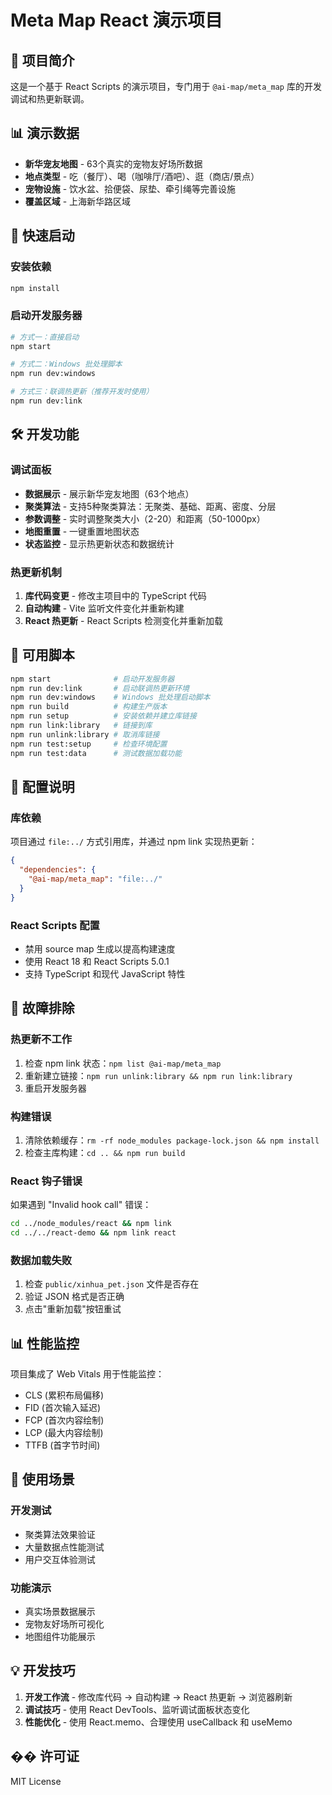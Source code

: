 # Meta Map React 演示项目

## 🎯 项目简介

这是一个基于 React Scripts 的演示项目，专门用于 `@ai-map/meta_map` 库的开发调试和热更新联调。

## 📊 演示数据

- **新华宠友地图** - 63个真实的宠物友好场所数据
- **地点类型** - 吃（餐厅）、喝（咖啡厅/酒吧）、逛（商店/景点）
- **宠物设施** - 饮水盆、拾便袋、尿垫、牵引绳等完善设施
- **覆盖区域** - 上海新华路区域

## 🚀 快速启动

### 安装依赖
```bash
npm install
```

### 启动开发服务器
```bash
# 方式一：直接启动
npm start

# 方式二：Windows 批处理脚本
npm run dev:windows

# 方式三：联调热更新（推荐开发时使用）
npm run dev:link
```

## 🛠️ 开发功能

### 调试面板
- **数据展示** - 展示新华宠友地图（63个地点）
- **聚类算法** - 支持5种聚类算法：无聚类、基础、距离、密度、分层
- **参数调整** - 实时调整聚类大小（2-20）和距离（50-1000px）
- **地图重置** - 一键重置地图状态
- **状态监控** - 显示热更新状态和数据统计

### 热更新机制
1. **库代码变更** - 修改主项目中的 TypeScript 代码
2. **自动构建** - Vite 监听文件变化并重新构建
3. **React 热更新** - React Scripts 检测变化并重新加载

## 📝 可用脚本

```bash
npm start              # 启动开发服务器
npm run dev:link       # 启动联调热更新环境
npm run dev:windows    # Windows 批处理启动脚本
npm run build          # 构建生产版本
npm run setup          # 安装依赖并建立库链接
npm run link:library   # 链接到库
npm run unlink:library # 取消库链接
npm run test:setup     # 检查环境配置
npm run test:data      # 测试数据加载功能
```

## 🔧 配置说明

### 库依赖
项目通过 `file:../` 方式引用库，并通过 npm link 实现热更新：

```json
{
  "dependencies": {
    "@ai-map/meta_map": "file:../"
  }
}
```

### React Scripts 配置
- 禁用 source map 生成以提高构建速度
- 使用 React 18 和 React Scripts 5.0.1
- 支持 TypeScript 和现代 JavaScript 特性

## 🐛 故障排除

### 热更新不工作
1. 检查 npm link 状态：`npm list @ai-map/meta_map`
2. 重新建立链接：`npm run unlink:library && npm run link:library`
3. 重启开发服务器

### 构建错误
1. 清除依赖缓存：`rm -rf node_modules package-lock.json && npm install`
2. 检查主库构建：`cd .. && npm run build`

### React 钩子错误
如果遇到 "Invalid hook call" 错误：
```bash
cd ../node_modules/react && npm link
cd ../../react-demo && npm link react
```

### 数据加载失败
1. 检查 `public/xinhua_pet.json` 文件是否存在
2. 验证 JSON 格式是否正确
3. 点击"重新加载"按钮重试

## 📊 性能监控

项目集成了 Web Vitals 用于性能监控：
- CLS (累积布局偏移)
- FID (首次输入延迟)
- FCP (首次内容绘制)
- LCP (最大内容绘制)
- TTFB (首字节时间)

## 🎯 使用场景

### 开发测试
- 聚类算法效果验证
- 大量数据点性能测试
- 用户交互体验测试

### 功能演示
- 真实场景数据展示
- 宠物友好场所可视化
- 地图组件功能展示

## 💡 开发技巧

1. **开发工作流** - 修改库代码 → 自动构建 → React 热更新 → 浏览器刷新
2. **调试技巧** - 使用 React DevTools、监听调试面板状态变化
3. **性能优化** - 使用 React.memo、合理使用 useCallback 和 useMemo

## �� 许可证

MIT License 